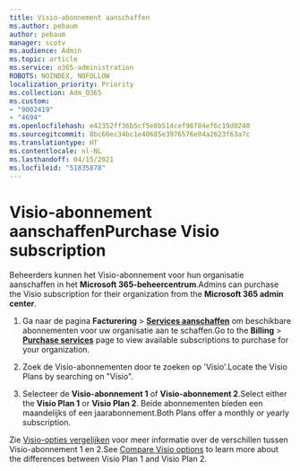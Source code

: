 ```yaml
---
title: Visio-abonnement aanschaffen
ms.author: pebaum
author: pebaum
manager: scotv
ms.audience: Admin
ms.topic: article
ms.service: o365-administration
ROBOTS: NOINDEX, NOFOLLOW
localization_priority: Priority
ms.collection: Adm_O365
ms.custom:
- "9002419"
- "4694"
ms.openlocfilehash: e42352ff36b5cf5e8b514cef96f84ef6c19d0240
ms.sourcegitcommit: 8bc60ec34bc1e40685e3976576e04a2623f63a7c
ms.translationtype: HT
ms.contentlocale: nl-NL
ms.lasthandoff: 04/15/2021
ms.locfileid: "51835878"
---
```

# <a name="purchase-visio-subscription"></a><span data-ttu-id="d14bf-102">Visio-abonnement aanschaffen</span><span class="sxs-lookup"><span data-stu-id="d14bf-102">Purchase Visio subscription</span></span>

<span data-ttu-id="d14bf-103">Beheerders kunnen het Visio-abonnement voor hun organisatie aanschaffen in het **Microsoft 365-beheercentrum**.</span><span class="sxs-lookup"><span data-stu-id="d14bf-103">Admins can purchase the Visio subscription for their organization from the **Microsoft 365 admin center**.</span></span>

1. <span data-ttu-id="d14bf-104">Ga naar de pagina **Facturering** > **[Services aanschaffen](https://go.microsoft.com/fwlink/p/?linkid=868433)** om beschikbare abonnementen voor uw organisatie aan te schaffen.</span><span class="sxs-lookup"><span data-stu-id="d14bf-104">Go to the **Billing** > **[Purchase services](https://go.microsoft.com/fwlink/p/?linkid=868433)** page to view available subscriptions to purchase for your organization.</span></span>

2. <span data-ttu-id="d14bf-105">Zoek de Visio-abonnementen door te zoeken op 'Visio'.</span><span class="sxs-lookup"><span data-stu-id="d14bf-105">Locate the Visio Plans by searching on "Visio".</span></span>

3. <span data-ttu-id="d14bf-106">Selecteer de **Visio-abonnement 1** of **Visio-abonnement 2**.</span><span class="sxs-lookup"><span data-stu-id="d14bf-106">Select either the **Visio Plan 1** or **Visio Plan 2**.</span></span> <span data-ttu-id="d14bf-107">Beide abonnementen bieden een maandelijks of een jaarabonnement.</span><span class="sxs-lookup"><span data-stu-id="d14bf-107">Both Plans offer a monthly or yearly subscription.</span></span>

<span data-ttu-id="d14bf-108">Zie [Visio-opties vergelijken](https://products.office.com/Visio/microsoft-visio-plans-and-pricing-compare-visio-options) voor meer informatie over de verschillen tussen Visio-abonnement 1 en 2.</span><span class="sxs-lookup"><span data-stu-id="d14bf-108">See [Compare Visio options](https://products.office.com/Visio/microsoft-visio-plans-and-pricing-compare-visio-options) to learn more about the differences between Visio Plan 1 and Visio Plan 2.</span></span>
